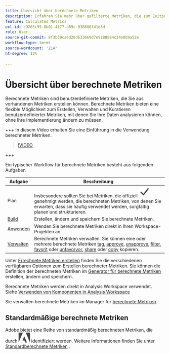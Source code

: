 ```yaml
---
title: Übersicht über berechnete Metriken
description: Erfahren Sie mehr über gefilterte Metriken, die zum Zeitpunkt der Berichtserstellung abgeleitet werden.
feature: Calculated Metrics
exl-id: c9205c95-8b01-4177-a89c-038886f41d3d
role: User
source-git-commit: 8f3b30ca6d20d633669d7e9180884c24e0b9a52e
workflow-type: tm+mt
source-wordcount: '214'
ht-degree: 12%

---
```


# Übersicht über berechnete Metriken

Berechnete Metriken sind benutzerdefinierte Metriken, die Sie aus vorhandenen Metriken erstellen können. Berechnete Metriken bieten eine flexible Möglichkeit zum Erstellen, Verwalten und Kuratieren benutzerdefinierter Metriken, mit denen Sie Ihre Daten analysieren können, ohne Ihre Implementierung ändern zu müssen.

+++ In diesem Video erhalten Sie eine Einführung in die Verwendung berechneter Metriken.

>[!VIDEO](https://video.tv.adobe.com/v/31787/?learn=on)

+++

Ein typischer Workflow für berechnete Metriken besteht aus folgenden Aufgaben

| Aufgabe | Beschreibung |
| --- | --- |
| Plan | Insbesondere sollten Sie bei Metriken, die offiziell ![Prüfzeichen](/help/assets/icons/Checkmark.svg) genehmigt werden, die berechneten Metriken, von denen Sie erwarten, dass sie häufig verwendet werden, sorgfältig planen und strukturieren. |
| [Build](/help/components/calc-metrics/cm-workflow/cm-build-metrics.md) | Erstellen, ändern und speichern Sie berechnete Metriken. |
| [Anwenden](/help/components/use-components-in-workspace.md) | Wenden Sie berechnete Metriken direkt in Ihren Workspace-Projekten an. |
| [Verwalten](/help/components/calc-metrics/cm-workflow/cm-manager.md) | Berechnete Metriken verwalten. Sie können eine oder mehrere berechnete Metriken [tag](/help/components/calc-metrics/cm-workflow/cm-tagging.md), [approve](/help/components/calc-metrics/cm-workflow/cm-approving.md), [unapprove](/help/components/calc-metrics/cm-workflow/cm-approving.md), [filter](/help/components/calc-metrics/cm-workflow/cm-filter.md), [favorit](/help/components/calc-metrics/cm-workflow/cm-favorite.md) oder [unfavorvor](/help/components/calc-metrics/cm-workflow/cm-favorite.md), [share](/help/components/calc-metrics/cm-workflow/cm-sharing.md) oder [copy](/help/components/calc-metrics/cm-workflow/cm-copy.md) kopieren. |

Unter [Errechnete Metriken erstellen](/help/components/calc-metrics/cm-workflow/cm-workflow.md) finden Sie die verschiedenen verfügbaren Optionen zum Erstellen berechneter Metriken. Sie können die Definition der berechneten Metriken im [Generator für berechnete Metriken](cm-workflow/cm-build-metrics.md) erstellen, ändern und speichern.

Berechnete Metriken werden direkt in Analysis Workspace verwendet. Siehe [Verwenden von Komponenten in Analysis Workspace](/help/components/use-components-in-workspace.md)

Sie verwalten berechnete Metriken im Manager für [berechnete Metriken](cm-workflow/cm-manager.md).

## Standardmäßige berechnete Metriken

Adobe bietet eine Reihe von standardmäßig berechneten Metriken, die durch ![AdobeLogoSmall](/help/assets/icons/AdobeLogoSmall.svg) identifiziert werden. Weitere Informationen finden Sie unter [Standardberechnete Metriken](/help/components/calc-metrics/default-calcmetrics.md) .
